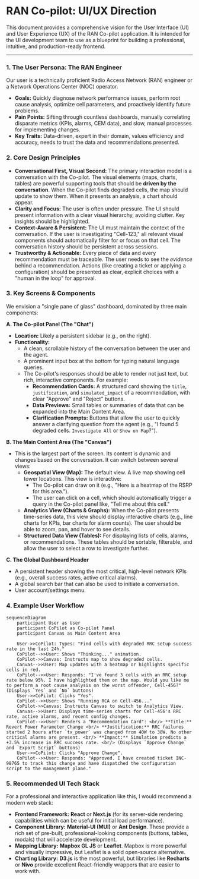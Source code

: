 # RAN Co-pilot: UI/UX Direction

This document provides a comprehensive vision for the User Interface (UI) and User Experience (UX) of the RAN Co-pilot application. It is intended for the UI development team to use as a blueprint for building a professional, intuitive, and production-ready frontend.

---

### 1. The User Persona: The RAN Engineer

Our user is a technically proficient Radio Access Network (RAN) engineer or a Network Operations Center (NOC) operator.

-   **Goals:** Quickly diagnose network performance issues, perform root cause analysis, optimize cell parameters, and proactively identify future problems.
-   **Pain Points:** Sifting through countless dashboards, manually correlating disparate metrics (KPIs, alarms, CEM data), and slow, manual processes for implementing changes.
-   **Key Traits:** Data-driven, expert in their domain, values efficiency and accuracy, needs to trust the data and recommendations presented.

### 2. Core Design Principles

-   **Conversational First, Visual Second:** The primary interaction model is a conversation with the Co-pilot. The visual elements (maps, charts, tables) are powerful supporting tools that should be **driven by the conversation**. When the Co-pilot finds degraded cells, the map should update to show them. When it presents an analysis, a chart should appear.
-   **Clarity and Focus:** The user is often under pressure. The UI should present information with a clear visual hierarchy, avoiding clutter. Key insights should be highlighted.
-   **Context-Aware & Persistent:** The UI must maintain the context of the conversation. If the user is investigating "Cell-123," all relevant visual components should automatically filter for or focus on that cell. The conversation history should be persistent across sessions.
-   **Trustworthy & Actionable:** Every piece of data and every recommendation must be traceable. The user needs to see the *evidence* behind a recommendation. Actions (like creating a ticket or applying a configuration) should be presented as clear, explicit choices with a "human in the loop" for approval.

### 3. Key Screens & Components

We envision a "single pane of glass" dashboard, dominated by three main components:

**A. The Co-pilot Panel (The "Chat")**
-   **Location:** Likely a persistent sidebar (e.g., on the right).
-   **Functionality:**
    -   A clean, scrollable history of the conversation between the user and the agent.
    -   A prominent input box at the bottom for typing natural language queries.
    -   The Co-pilot's responses should be able to render not just text, but rich, interactive components. For example:
        -   **Recommendation Cards:** A structured card showing the `title`, `justification`, and `simulated_impact` of a recommendation, with clear "Approve" and "Reject" buttons.
        -   **Data Previews:** Small tables or summaries of data that can be expanded into the Main Content Area.
        -   **Clarification Prompts:** Buttons that allow the user to quickly answer a clarifying question from the agent (e.g., "I found 5 degraded cells. `Investigate All` or `Show on Map`?").

**B. The Main Content Area (The "Canvas")**
-   This is the largest part of the screen. Its content is dynamic and changes based on the conversation. It can switch between several views:
    -   **Geospatial View (Map):** The default view. A live map showing cell tower locations. This view is interactive:
        -   The Co-pilot can draw on it (e.g., "Here is a heatmap of the RSRP for this area.").
        -   The user can click on a cell, which should automatically trigger a query in the Co-pilot panel like, "Tell me about this cell."
    -   **Analytics View (Charts & Graphs):** When the Co-pilot presents time-series data, this view should display interactive charts (e.g., line charts for KPIs, bar charts for alarm counts). The user should be able to zoom, pan, and hover to see details.
    -   **Structured Data View (Tables):** For displaying lists of cells, alarms, or recommendations. These tables should be sortable, filterable, and allow the user to select a row to investigate further.

**C. The Global Dashboard Header**
-   A persistent header showing the most critical, high-level network KPIs (e.g., overall success rates, active critical alarms).
-   A global search bar that can also be used to initiate a conversation.
-   User account/settings menu.

### 4. Example User Workflow

```mermaid
sequenceDiagram
    participant User as User
    participant CoPilot as Co-pilot Panel
    participant Canvas as Main Content Area

    User->>CoPilot: Types: "Find cells with degraded RRC setup success rate in the last 24h."
    CoPilot-->>User: Shows "Thinking..." animation.
    CoPilot->>Canvas: Instructs map to show degraded cells.
    Canvas-->>User: Map updates with a heatmap or highlights specific cells in red.
    CoPilot-->>User: Responds: "I've found 3 cells with an RRC setup rate below 95%. I have highlighted them on the map. Would you like me to perform a root cause analysis on the worst offender, Cell-456?" (Displays `Yes` and `No` buttons)
    User->>CoPilot: Clicks "Yes".
    CoPilot-->>User: Shows "Running RCA on Cell-456..."
    CoPilot->>Canvas: Instructs Canvas to switch to Analytics View.
    Canvas-->>User: Displays time-series charts for Cell-456's RRC rate, active alarms, and recent config changes.
    CoPilot-->>User: Renders a "Recommendation Card": <br/> **Title:** Revert Power Parameter Change <br/> **Justification:** RRC failures started 2 hours after `tx_power` was changed from 40W to 38W. No other critical alarms are present. <br/> **Impact:** Simulation predicts a +3.5% increase in RRC success rate. <br/> (Displays `Approve Change` and `Export Script` buttons)
    User->>CoPilot: Clicks "Approve Change".
    CoPilot-->>User: Responds: "Approved. I have created ticket INC-98765 to track this change and have dispatched the configuration script to the management plane."
```

### 5. Recommended UI Tech Stack

For a professional and interactive application like this, I would recommend a modern web stack:

-   **Frontend Framework:** **React** or **Next.js** (for its server-side rendering capabilities which can be useful for initial load performance).
-   **Component Library:** **Material-UI (MUI)** or **Ant Design**. These provide a rich set of pre-built, professional-looking components (buttons, tables, modals) that will accelerate development.
-   **Mapping Library:** **Mapbox GL JS** or **Leaflet**. Mapbox is more powerful and visually impressive, but Leaflet is a solid open-source alternative.
-   **Charting Library:** **D3.js** is the most powerful, but libraries like **Recharts** or **Nivo** provide excellent React-friendly wrappers that are easier to work with.
